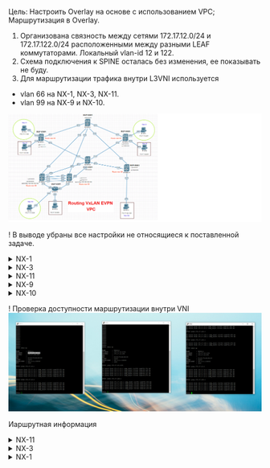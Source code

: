 Цель: Настроить Overlay на основе с использованием VPC;
      Маршрутизация в Overlay.

1. Организована связность между сетями 172.17.12.0/24 и 172.17.122.0/24 расположенными между разными LEAF коммутаторами. Локальный vlan-id 12 и 122.
2. Схема подключения к SPINE осталась без изменения, ее показывать не буду.
3. Для маршрутизации трафика внутри L3VNI используется
- vlan 66 на NX-1, NX-3, NX-11.
- vlan 99 на NX-9 и NX-10.

![](img/vxlan-route.png)

! В выводе убраны все настройки не относящиеся к поставленной задаче.

<details>
<summary>NX-1</summary>
<pre><code>
vlan 1,11-12,66,99
vlan 11
  vn-segment 11000
vlan 12
  vn-segment 12000
vlan 66
  name For-VXLAN-Routing
  vn-segment 6666

vrf context Vlan12-VRF
  vni 6666
  address-family ipv4 unicast
    route-target import 6666:6666
    route-target import 6666:6666 evpn
    route-target export 6666:6666
    route-target export 6666:6666 evpn
    route-target both auto
    route-target both auto evpn
vrf context management

interface Vlan1

interface Vlan11
  no shutdown
  ip address 172.17.11.254/24
  fabric forwarding mode anycast-gateway

interface Vlan12
  no shutdown
  vrf member Vlan12-VRF
  ip address 172.17.12.254/24
  fabric forwarding mode anycast-gateway

interface Vlan66
  no shutdown
  vrf member Vlan12-VRF
  ip forward

interface nve1
  no shutdown
  host-reachability protocol bgp
  source-interface loopback1
  member vni 6666 associate-vrf
  member vni 11000
    ingress-replication protocol bgp
  member vni 12000
    ingress-replication protocol bgp

</code></pre>
</details>

<details>
<summary>NX-3</summary>
<pre><code>
vlan 1,11-12,66
vlan 11
  vn-segment 11000
vlan 12
  vn-segment 12000
vlan 66
  name For-VXLAN-Routing
  vn-segment 6666

vrf context Vlan12-VRF
  vni 6666
  address-family ipv4 unicast
    route-target import 6666:6666
    route-target import 6666:6666 evpn
    route-target export 6666:6666
    route-target export 6666:6666 evpn
    route-target both auto
    route-target both auto evpn

interface Vlan11
  no shutdown
  ip address 172.17.11.254/24
  fabric forwarding mode anycast-gateway

interface Vlan12
  no shutdown
  vrf member Vlan12-VRF
  ip address 172.17.12.254/24
  fabric forwarding mode anycast-gateway

interface Vlan66
  no shutdown
  vrf member Vlan12-VRF
  ip forward

interface nve1
  no shutdown
  host-reachability protocol bgp
  source-interface loopback1
  member vni 6666 associate-vrf
  member vni 11000
    ingress-replication protocol bgp
  member vni 12000
    ingress-replication protocol bgp

</code></pre>
</details>

<details>
<summary>NX-11</summary>
<pre><code>
vlan 1,66,122
vlan 66
  name For-VXLAN-Routing
  vn-segment 6666
vlan 122
  vn-segment 12000

vrf context Vlan12-VRF
  vni 6666
  address-family ipv4 unicast
    route-target import 6666:6666
    route-target import 6666:6666 evpn
    route-target export 6666:6666
    route-target export 6666:6666 evpn
    route-target both auto
    route-target both auto evpn


interface Vlan66
  no shutdown
  vrf member Vlan12-VRF
  ip forward

interface Vlan122
  no shutdown
  vrf member Vlan12-VRF
  ip address 172.17.122.254/24
  fabric forwarding mode anycast-gateway

interface nve1
  no shutdown
  host-reachability protocol bgp
  source-interface loopback1
  member vni 6666 associate-vrf
  member vni 12000
    ingress-replication protocol bgp

interface Ethernet1/1
  switchport access vlan 122

</code></pre>
</details>

<details>
<summary>NX-9</summary>
<pre><code>

vlan 12
  vn-segment 12000
vlan 99
  name For-VXLAN-Routing
  vn-segment 6666

vrf context VPC
vrf context Vlan12-VRF
  vni 6666
  address-family ipv4 unicast
    route-target import 6666:6666
    route-target import 6666:6666 evpn
    route-target export 6666:6666
    route-target export 6666:6666 evpn
    route-target both auto
    route-target both auto evpn

interface Vlan12
  no shutdown
  vrf member Vlan12-VRF
  ip address 172.17.12.254/24
  fabric forwarding mode anycast-gateway
interface Vlan99
  no shutdown
  vrf member Vlan12-VRF
  ip forward

interface nve1
  no shutdown
  host-reachability protocol bgp
  source-interface loopback1
  member vni 6666 associate-vrf
  member vni 11000
    ingress-replication protocol bgp
  member vni 12000
    ingress-replication protocol bgp

</code></pre>
</details>

<details>
<summary>NX-10</summary>
<pre><code>
vlan 12
  vn-segment 12000
vlan 99
  name For-VXLAN-Routing
  vn-segment 6666

vrf context VPC
vrf context Vlan12-VRF
  vni 6666
  address-family ipv4 unicast
    route-target import 6666:6666
    route-target import 6666:6666 evpn
    route-target export 6666:6666
    route-target export 6666:6666 evpn
    route-target both auto
    route-target both auto evpn
vrf context management

interface Vlan11
  no shutdown
  ip address 172.17.11.254/24
  fabric forwarding mode anycast-gateway

interface Vlan12
  no shutdown
  vrf member Vlan12-VRF
  ip address 172.17.12.254/24
  fabric forwarding mode anycast-gateway

interface Vlan99
  no shutdown
  vrf member Vlan12-VRF
  ip forward

interface nve1
  no shutdown
  host-reachability protocol bgp
  source-interface loopback1
  member vni 6666 associate-vrf
  member vni 11000
    ingress-replication protocol bgp
  member vni 12000
    ingress-replication protocol bgp
</code></pre>
</details>

! Проверка доступности маршрутизации внутри VNI
![](img/check-ping.png)


Иаршрутная информация
<details>
<summary>NX-11</summary>
<pre><code>
 show ip ro vrf Vlan12-VRF
172.17.12.1/32, ubest/mbest: 1/0
    *via 10.1.1.1%default, [200/0], 00:58:21, bgp-65001, internal, tag 65001 (evpn) segid: 6666 tunnelid: 0xa010101 encap: VXLAN

172.17.12.2/32, ubest/mbest: 1/0
    *via 30.3.3.3%default, [200/0], 17:32:14, bgp-65001, internal, tag 65001 (evpn) segid: 6666 tunnelid: 0x1e030303 encap: VXLAN

172.17.12.4/32, ubest/mbest: 1/0
    *via 100.100.100.100%default, [200/0], 00:39:13, bgp-65001, internal, tag 65001 (evpn) segid: 6666 tunnelid: 0x64646464 encap: VXLAN

172.17.122.0/24, ubest/mbest: 1/0, attached
    *via 172.17.122.254, Vlan122, [0/0], 17:49:07, direct
172.17.122.1/32, ubest/mbest: 1/0, attached
    *via 172.17.122.1, Vlan122, [190/0], 17:31:59, hmm
172.17.122.254/32, ubest/mbest: 1/0, attached
    *via 172.17.122.254, Vlan122, [0/0], 17:49:07, local

</code></pre>
</details>

<details>
<summary>NX-3</summary>
<pre><code>
 show ip ro vrf Vlan12-VRF
 172.17.12.0/24, ubest/mbest: 1/0, attached
    *via 172.17.12.254, Vlan12, [0/0], 18:09:06, direct
172.17.12.1/32, ubest/mbest: 1/0
    *via 10.1.1.1%default, [200/0], 00:59:43, bgp-65001, internal, tag 65001 (evpn) segid: 6666 tunnelid: 0xa010101 encap: VXLAN

172.17.12.2/32, ubest/mbest: 1/0, attached
    *via 172.17.12.2, Vlan12, [190/0], 17:33:36, hmm
172.17.12.4/32, ubest/mbest: 1/0
    *via 100.100.100.100%default, [200/0], 00:40:35, bgp-65001, internal, tag 65001 (evpn) segid: 6666 tunnelid: 0x64646464 encap: VXLAN

172.17.12.254/32, ubest/mbest: 1/0, attached
    *via 172.17.12.254, Vlan12, [0/0], 18:09:06, local
172.17.122.1/32, ubest/mbest: 1/0
    *via 50.5.5.5%default, [200/0], 17:33:21, bgp-65001, internal, tag 65001 (evpn) segid: 6666 tunnelid: 0x32050505 encap: VXLAN

</code></pre>
</details>

<details>
<summary>NX-1</summary>
<pre><code>
show ip ro vrf Vlan12-VRF
172.17.12.0/24, ubest/mbest: 1/0, attached
    *via 172.17.12.254, Vlan12, [0/0], 01:03:55, direct
172.17.12.1/32, ubest/mbest: 1/0, attached
    *via 172.17.12.1, Vlan12, [190/0], 01:00:50, hmm
172.17.12.2/32, ubest/mbest: 1/0
    *via 30.3.3.3%default, [200/0], 01:02:16, bgp-65001, internal, tag 65001 (evpn) segid: 6666 tunnelid: 0x1e030303 encap: VXLAN

172.17.12.4/32, ubest/mbest: 1/0
    *via 100.100.100.100%default, [200/0], 00:41:42, bgp-65001, internal, tag 65001 (evpn) segid: 6666 tunnelid: 0x64646464 encap: VXLAN

172.17.12.254/32, ubest/mbest: 1/0, attached
    *via 172.17.12.254, Vlan12, [0/0], 01:03:55, local
172.17.122.1/32, ubest/mbest: 1/0
    *via 50.5.5.5%default, [200/0], 01:02:16, bgp-65001, internal, tag 65001 (evpn) segid: 6666 tunnelid: 0x32050505 encap: VXLAN

</code></pre>
</details>
